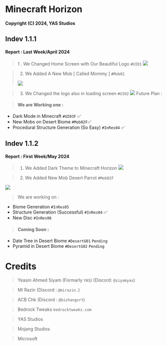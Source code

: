 # Minecraft Horizon
<b>Copyright (C) 2024, YAS Studios</b>
<h2> Indev 1.1.1 </h1>

<h4>Report : Last Week/April 2024</h4>

> 1 . We Changed Home Screen with Our Beautiful Logo `#UI01`
<image src = "images/image-1024x572.png"></image>

> 2. We Added A New Mob [ Called Mommy ] `#Mob01`
><image src ="images/Screenshot-2024-04-26-214100.png">

> 3. We Changed the logo also in loading screen `#UI02` <image src="images/image-1-1024x578.png">
Future Plan :

> <h4>We are Working one :</h4> 
- Dark Mode in Minecraft `#UI03F` :white_check_mark:
- New Mobs on Desert Biome `#Mob02F`:white_check_mark:
- Procedural Structure Generation (So Easy) `#InRes04` :white_check_mark:

<h2> Indev 1.1.2</h2>

<h4>Report : First Week/May 2024</h4>

> 1. We Added Dark Theme to Minecraft Horizon
<image src="images/dark.png"></image>

> 2. We Added New Mob Desert Parrot `#Mob02F`
> 
<image src="images/parrot.png"></image>

> We are working on :

- Biome Generation `#InRes05`
- Structure Generation (Successful) `#InRes04` :white_check_mark:
- New Disc `#InRes06`

> <h4>Coming Soon :</h4>
- Date Tree in Desert Biome `#DesertG01` `Pending`
- Pyramid in Desert Biome `#DesertG02` `Pending`

# Credits
> Yeasin Ahmed Siyam (Formarly `YAS`) (Discord: `@siyamyas`)

> MI Razin (Discord : `@mirazin.`)

> ACB Chk (Discord : `@bishangxrt`)

> Bedrock Tweaks `bedrocktweaks.com`

> YAS Studios

> Mojang Studios

> Microsoft

